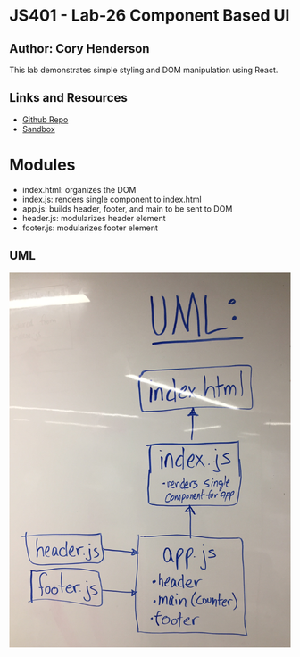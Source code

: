 # JS401 - Lab-26 Component Based UI
## Author: Cory Henderson
This lab demonstrates simple styling and DOM manipulation using React.

## Links and Resources
- [Github Repo](https://github.com/cory0s/Lab-class-26)
- [Sandbox](https://codesandbox.io/s/github/cory0s/Lab-class-26/tree/master/)


# Modules
- index.html: organizes the DOM
- index.js: renders single component to index.html
- app.js: builds header, footer, and main to be sent to DOM
- header.js: modularizes header element
- footer.js: modularizes footer element

## UML
![alt](https://github.com/cory0s/Lab-class-26/blob/master/img/UML-Lab26.JPG)
